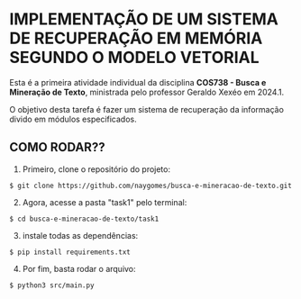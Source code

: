 # IMPLEMENTAÇÃO DE UM SISTEMA DE RECUPERAÇÃO EM MEMÓRIA SEGUNDO O MODELO VETORIAL

Esta é a primeira atividade individual da disciplina **COS738 - Busca e Mineração de Texto**, ministrada pelo professor Geraldo Xexéo em 2024.1.

O objetivo desta tarefa é fazer um sistema de recuperação da informação divido em módulos especificados.

## COMO RODAR??

1. Primeiro, clone o repositório do projeto:

```
$ git clone https://github.com/naygomes/busca-e-mineracao-de-texto.git

```

2. Agora, acesse a pasta "task1" pelo terminal:

```
$ cd busca-e-mineracao-de-texto/task1
```

3. instale todas as dependências:

```
$ pip install requirements.txt
```

4. Por fim, basta rodar o arquivo:

```
$ python3 src/main.py
```
